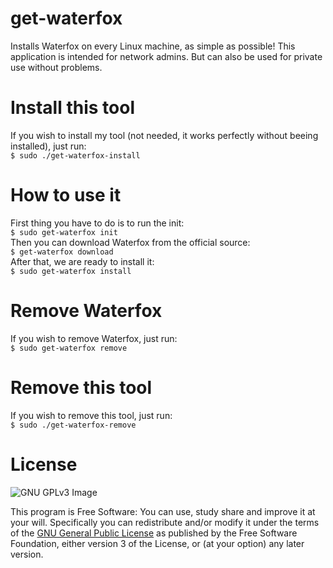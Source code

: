 # get-waterfox
Installs Waterfox on every Linux machine, as simple as possible!
This application is intended for network admins.
But can also be used for private use without problems.

# Install this tool
If you wish to install my tool (not needed, it works perfectly without beeing installed), just run: <br>
`$ sudo ./get-waterfox-install` <br>

# How to use it
First thing you have to do is to run the init: <br>
`$ sudo get-waterfox init` <br>
Then you can download Waterfox from the official source: <br>
`$ get-waterfox download` <br>
After that, we are ready to install it: <br>
`$ sudo get-waterfox install` <br>


# Remove Waterfox
If you wish to remove Waterfox, just run:<br>
`$ sudo get-waterfox remove` <br>

# Remove this tool
If you wish to remove this tool, just run:<br>
`$ sudo ./get-waterfox-remove` <br>

# License
![GNU GPLv3 Image](https://www.gnu.org/graphics/gplv3-127x51.png)

This program is Free Software: You can use, study share and improve it at your
will. Specifically you can redistribute and/or modify it under the terms of the
[GNU General Public License](https://www.gnu.org/licenses/gpl.html) as
published by the Free Software Foundation, either version 3 of the License, or
(at your option) any later version.
